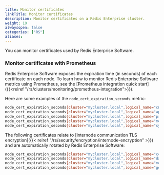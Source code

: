 ```yaml
---
title: Monitor certificates
linkTitle: Monitor certificates
description: Monitor certificates on a Redis Enterprise cluster.
weight: 10
alwaysopen: false
categories: ["RS"]
aliases: 
---
```


You can monitor certificates used by Redis Enterprise Software.

### Monitor certificates with Prometheus

Redis Enterprise Software exposes the expiration time (in seconds) of each certificate on each node. To learn how to monitor Redis Enterprise Software metrics using Prometheus, see the [Prometheus integration quick start]({{<relref "/rs/clusters/monitoring/prometheus-integration">}}).

Here are some examples of the `node_cert_expiration_seconds` metric:

```sh
node_cert_expiration_seconds{cluster="mycluster.local",logical_name="cm",node="1",path="/etc/opt/redislabs/cm_cert.pem"} 31104000.0
node_cert_expiration_seconds{cluster="mycluster.local",logical_name="api",node="1",path="/etc/opt/redislabs/api_cert.pem"} 31104000.0
node_cert_expiration_seconds{cluster="mycluster.local",logical_name="proxy",node="1",path="/etc/opt/redislabs/proxy_cert.pem"} 31104000.0
node_cert_expiration_seconds{cluster="mycluster.local",logical_name="metrics_exporter",node="1",path="/etc/opt/redislabs/metrics_exporter_cert.pem"} 31104000.0
node_cert_expiration_seconds{cluster="mycluster.local",logical_name="syncer",node="1",path="/etc/opt/redislabs/syncer_cert.pem"} 31104000.0
```

The following certificates relate to [internode communication TLS encryption]({{< relref "/rs/security/encryption/internode-encryption" >}}) and are automatically rotated by Redis Enterprise Software:

```sh
node_cert_expiration_seconds{cluster="mycluster.local",logical_name="ccs_internode_encryption",node="1",path="/etc/opt/redislabs/ccs_internode_encryption_cert.pem"} 2592000.0
node_cert_expiration_seconds{cluster="mycluster.local",logical_name="data_internode_encryption",node="1",path="/etc/opt/redislabs/data_internode_encryption_cert.pem"} 2592000.0
node_cert_expiration_seconds{cluster="mycluster.local",logical_name="mesh_ca_signed",node="1",path="/etc/opt/redislabs/mesh_ca_signed_cert.pem"} 2592000.0
node_cert_expiration_seconds{cluster="mycluster.local",logical_name="gossip_ca_signed",node="1",path="/etc/opt/redislabs/gossip_ca_signed_cert.pem"} 2592000.0
```

